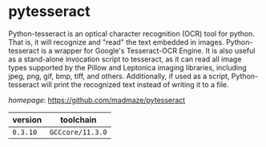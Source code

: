 # pytesseract

Python-tesseract is an optical character recognition (OCR) tool for python. That is, it will recognize and "read" the text embedded in images.  Python-tesseract is a wrapper for Google's Tesseract-OCR Engine. It is also useful as a stand-alone invocation script to tesseract, as it can read all image types supported by the Pillow and Leptonica imaging libraries, including jpeg, png, gif, bmp, tiff, and others. Additionally, if used as a script, Python-tesseract will print the recognized text instead of writing it to a file.

*homepage*: <https://github.com/madmaze/pytesseract>

version | toolchain
--------|----------
``0.3.10`` | ``GCCcore/11.3.0``
